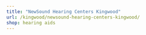 ```yaml
---
title: "NewSound Hearing Centers Kingwood"
url: /kingwood/newsound-hearing-centers-kingwood/
shop: hearing aids
---
```

